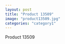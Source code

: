 ```yaml
---
layout: post
title: "Product 13509"
image: "product13509.jpg"
categories: "category1"
---
```

Product 13509
